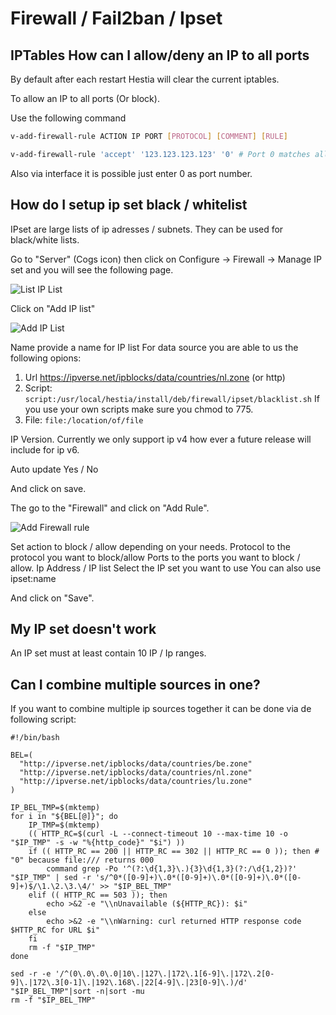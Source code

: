 # Firewall / Fail2ban / Ipset

## IPTables How can I allow/deny an IP to all ports

By default after each restart Hestia will clear the current iptables.

To allow an IP to all ports (Or block).

Use the following command

```bash
v-add-firewall-rule ACTION IP PORT [PROTOCOL] [COMMENT] [RULE]

v-add-firewall-rule 'accept' '123.123.123.123' '0' # Port 0 matches all ports
```

Also via interface it is possible just enter 0 as port number.

## How do I setup ip set black / whitelist

IPset are large lists of ip adresses / subnets. They can be used for black/white lists.

Go to "Server" (Cogs icon) then click on Configure -> Firewall -> Manage IP set and you will see the following page.

![List IP List](/images/admin/ipset-1.png)

Click on "Add IP list"

![Add IP List](/images/admin/ipset-2.png)

Name provide a name for IP list For data source you are able to us the following opions:

1. Url https://ipverse.net/ipblocks/data/countries/nl.zone (or http)
1. Script: `script:/usr/local/hestia/install/deb/firewall/ipset/blacklist.sh` If you use your own scripts make sure you chmod to 775.
1. File: `file:/location/of/file`

IP Version. Currently we only support ip v4 how ever a future release will include for ip v6.

Auto update Yes / No

And click on save.

The go to the "Firewall" and click on "Add Rule".

![Add Firewall rule](/images/admin/ipset-3.png)

Set action to block / allow depending on your needs. Protocol to the protocol you want to block/allow Ports to the ports you want to block / allow. Ip Address / IP list Select the IP set you want to use You can also use ipset:name

And click on "Save".

## My IP set doesn't work

An IP set must at least contain 10 IP / Ip ranges.

## Can I combine multiple sources in one?

If you want to combine multiple ip sources together it can be done via de following script:

```
#!/bin/bash

BEL=(
  "http://ipverse.net/ipblocks/data/countries/be.zone"
  "http://ipverse.net/ipblocks/data/countries/nl.zone"
  "http://ipverse.net/ipblocks/data/countries/lu.zone"
)

IP_BEL_TMP=$(mktemp)
for i in "${BEL[@]}"; do
    IP_TMP=$(mktemp)
    (( HTTP_RC=$(curl -L --connect-timeout 10 --max-time 10 -o "$IP_TMP" -s -w "%{http_code}" "$i") ))
    if (( HTTP_RC == 200 || HTTP_RC == 302 || HTTP_RC == 0 )); then # "0" because file:/// returns 000
        command grep -Po '^(?:\d{1,3}\.){3}\d{1,3}(?:/\d{1,2})?' "$IP_TMP" | sed -r 's/^0*([0-9]+)\.0*([0-9]+)\.0*([0-9]+)\.0*([0-9]+)$/\1.\2.\3.\4/' >> "$IP_BEL_TMP"
    elif (( HTTP_RC == 503 )); then
        echo >&2 -e "\\nUnavailable (${HTTP_RC}): $i"
    else
        echo >&2 -e "\\nWarning: curl returned HTTP response code $HTTP_RC for URL $i"
    fi
    rm -f "$IP_TMP"
done

sed -r -e '/^(0\.0\.0\.0|10\.|127\.|172\.1[6-9]\.|172\.2[0-9]\.|172\.3[0-1]\.|192\.168\.|22[4-9]\.|23[0-9]\.)/d' "$IP_BEL_TMP"|sort -n|sort -mu
rm -f "$IP_BEL_TMP"
```
